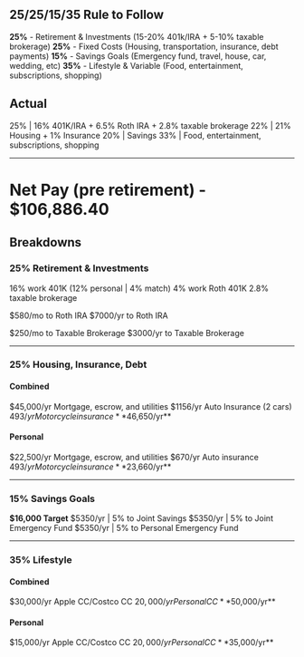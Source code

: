## 25/25/15/35 Rule to Follow
**25%** - Retirement & Investments (15-20% 401k/IRA + 5-10% taxable brokerage)
**25%** - Fixed Costs (Housing, transportation, insurance, debt payments)
**15%** - Savings Goals (Emergency fund, travel, house, car, wedding, etc)
**35%** - Lifestyle & Variable (Food, entertainment, subscriptions, shopping)

## Actual
25% | 16% 401K/IRA + 6.5% Roth IRA + 2.8% taxable brokerage
22% | 21% Housing + 1% Insurance
20% | Savings
33% | Food, entertainment, subscriptions, shopping

---
# Net Pay (pre retirement) - $106,886.40

## Breakdowns
### 25% Retirement & Investments
16% work 401K (12% personal | 4% match)
4% work Roth 401K
2.8% taxable brokerage

$580/mo to Roth IRA
$7000/yr to Roth IRA

$250/mo to Taxable Brokerage
$3000/yr to Taxable Brokerage

---
### 25% Housing, Insurance, Debt
#### Combined
$45,000/yr Mortgage, escrow, and utilities
$1156/yr Auto Insurance (2 cars)
$493/yr Motorcycle insurance
**$46,650/yr**
#### Personal
$22,500/yr Mortgage, escrow, and utilities
$670/yr Auto insurance
$493/yr Motorcycle insurance
**$23,660/yr**

---
### 15% Savings Goals
**$16,000 Target**
$5350/yr | 5% to Joint Savings
$5350/yr | 5% to Joint Emergency Fund
$5350/yr | 5% to Personal Emergency Fund

---
### 35% Lifestyle
#### Combined
$30,000/yr Apple CC/Costco CC
$20,000/yr Personal CC
**$50,000/yr**
#### Personal
$15,000/yr Apple CC/Costco CC
$20,000/yr Personal CC
**$35,000/yr**
